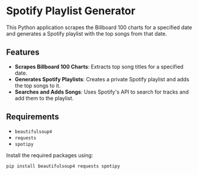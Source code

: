 # Spotify Playlist Generator

This Python application scrapes the Billboard 100 charts for a specified date and generates a Spotify playlist with the top songs from that date.

## Features

- **Scrapes Billboard 100 Charts**: Extracts top song titles for a specified date.
- **Generates Spotify Playlists**: Creates a private Spotify playlist and adds the top songs to it.
- **Searches and Adds Songs**: Uses Spotify's API to search for tracks and add them to the playlist.

## Requirements

- `beautifulsoup4`
- `requests`
- `spotipy`

Install the required packages using:

```sh
pip install beautifulsoup4 requests spotipy
